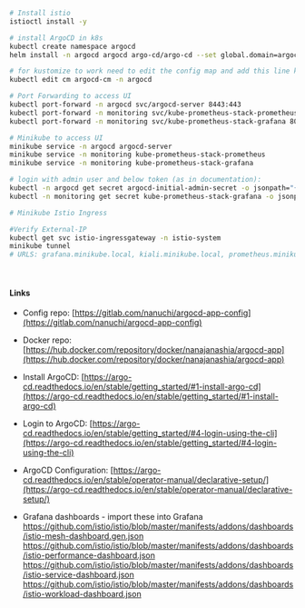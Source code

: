 ```bash
# Install istio
istioctl install -y

# install ArgoCD in k8s
kubectl create namespace argocd
helm install -n argocd argocd argo-cd/argo-cd --set global.domain=argocd.minikube.local --create-namespace  

# for kustomize to work need to edit the config map and add this line kustomize.buildOptions: --enable-helm to the data section
kubectl edit cm argocd-cm -n argocd

# Port Forwarding to access UI
kubectl port-forward -n argocd svc/argocd-server 8443:443
kubectl port-forward -n monitoring svc/kube-prometheus-stack-prometheus 9090:9090
kubectl port-forward -n monitoring svc/kube-prometheus-stack-grafana 8080:80

# Minikube to access UI
minikube service -n argocd argocd-server
minikube service -n monitoring kube-prometheus-stack-prometheus
minikube service -n monitoring kube-prometheus-stack-grafana

# login with admin user and below token (as in documentation):
kubectl -n argocd get secret argocd-initial-admin-secret -o jsonpath="{.data.password}" | base64 --decode
kubectl -n monitoring get secret kube-prometheus-stack-grafana -o jsonpath="{.data.admin-password}" | base64 --decode

# Minikube Istio Ingress

#Verify External-IP
kubectl get svc istio-ingressgateway -n istio-system
minikube tunnel
# URLS: grafana.minikube.local, kiali.minikube.local, prometheus.minikube.local

```
</br>

#### Links

* Config repo: [https://gitlab.com/nanuchi/argocd-app-config](https://gitlab.com/nanuchi/argocd-app-config)

* Docker repo: [https://hub.docker.com/repository/docker/nanajanashia/argocd-app](https://hub.docker.com/repository/docker/nanajanashia/argocd-app)

* Install ArgoCD: [https://argo-cd.readthedocs.io/en/stable/getting_started/#1-install-argo-cd](https://argo-cd.readthedocs.io/en/stable/getting_started/#1-install-argo-cd)

* Login to ArgoCD: [https://argo-cd.readthedocs.io/en/stable/getting_started/#4-login-using-the-cli](https://argo-cd.readthedocs.io/en/stable/getting_started/#4-login-using-the-cli)

* ArgoCD Configuration: [https://argo-cd.readthedocs.io/en/stable/operator-manual/declarative-setup/](https://argo-cd.readthedocs.io/en/stable/operator-manual/declarative-setup/)

* Grafana dashboards - import these into Grafana
https://github.com/istio/istio/blob/master/manifests/addons/dashboards/istio-mesh-dashboard.gen.json
https://github.com/istio/istio/blob/master/manifests/addons/dashboards/istio-performance-dashboard.json
https://github.com/istio/istio/blob/master/manifests/addons/dashboards/istio-service-dashboard.json
https://github.com/istio/istio/blob/master/manifests/addons/dashboards/istio-workload-dashboard.json